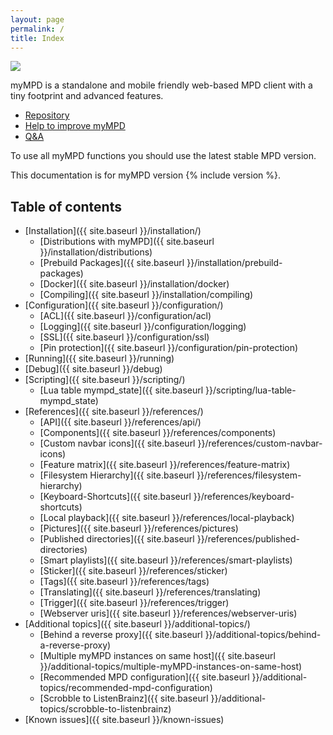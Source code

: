 ```yaml
---
layout: page
permalink: /
title: Index
---
```


<img src="{{ site.baseurl }}/assets/mympd-logo-schriftzug.svg"/>

myMPD is a standalone and mobile friendly web-based MPD client with a tiny footprint and advanced features.

- [Repository](https://github.com/jcorporation/myMPD)
- [Help to improve myMPD](https://github.com/jcorporation/myMPD/issues/167)
- [Q&A](https://github.com/jcorporation/myMPD/discussions/categories/q-a)

To use all myMPD functions you should use the latest stable MPD version.

This documentation is for myMPD version {% include version %}.

## Table of contents

- [Installation]({{ site.baseurl }}/installation/)
  - [Distributions with myMPD]({{ site.baseurl }}/installation/distributions)
  - [Prebuild Packages]({{ site.baseurl }}/installation/prebuild-packages)
  - [Docker]({{ site.baseurl }}/installation/docker)
  - [Compiling]({{ site.baseurl }}/installation/compiling)
- [Configuration]({{ site.baseurl }}/configuration/)
  - [ACL]({{ site.baseurl }}/configuration/acl)
  - [Logging]({{ site.baseurl }}/configuration/logging)
  - [SSL]({{ site.baseurl }}/configuration/ssl)
  - [Pin protection]({{ site.baseurl }}/configuration/pin-protection)
- [Running]({{ site.baseurl }}/running)
- [Debug]({{ site.baseurl }}/debug)
- [Scripting]({{ site.baseurl }}/scripting/)
  - [Lua table mympd_state]({{ site.baseurl }}/scripting/lua-table-mympd_state)
- [References]({{ site.baseurl }}/references/)
  - [API]({{ site.baseurl }}/references/api/)
  - [Components]({{ site.baseurl }}/references/components)
  - [Custom navbar icons]({{ site.baseurl }}/references/custom-navbar-icons)
  - [Feature matrix]({{ site.baseurl }}/references/feature-matrix)
  - [Filesystem Hierarchy]({{ site.baseurl }}/references/filesystem-hierarchy)
  - [Keyboard-Shortcuts]({{ site.baseurl }}/references/keyboard-shortcuts)
  - [Local playback]({{ site.baseurl }}/references/local-playback)
  - [Pictures]({{ site.baseurl }}/references/pictures)
  - [Published directories]({{ site.baseurl }}/references/published-directories)
  - [Smart playlists]({{ site.baseurl }}/references/smart-playlists)
  - [Sticker]({{ site.baseurl }}/references/sticker)
  - [Tags]({{ site.baseurl }}/references/tags)
  - [Translating]({{ site.baseurl }}/references/translating)
  - [Trigger]({{ site.baseurl }}/references/trigger)
  - [Webserver uris]({{ site.baseurl }}/references/webserver-uris)
- [Additional topics]({{ site.baseurl }}/additional-topics/)
  - [Behind a reverse proxy]({{ site.baseurl }}/additional-topics/behind-a-reverse-proxy)
  - [Multiple myMPD instances on same host]({{ site.baseurl }}/additional-topics/multiple-myMPD-instances-on-same-host)
  - [Recommended MPD configuration]({{ site.baseurl }}/additional-topics/recommended-mpd-configuration)
  - [Scrobble to ListenBrainz]({{ site.baseurl }}/additional-topics/scrobble-to-listenbrainz)
- [Known issues]({{ site.baseurl }}/known-issues)
